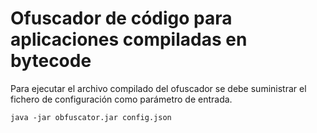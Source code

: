 # Ofuscador de código para aplicaciones compiladas en bytecode

Para ejecutar el archivo compilado del ofuscador se debe suministrar el fichero de configuración como parámetro de entrada.

`java -jar obfuscator.jar config.json`
